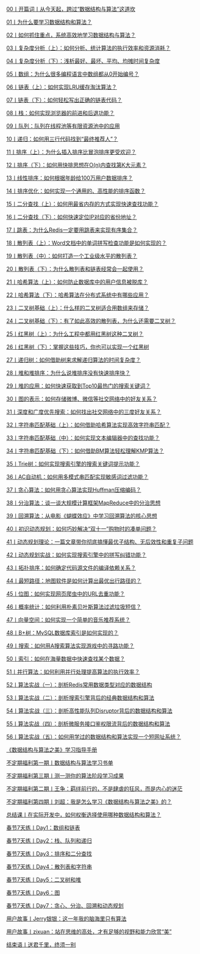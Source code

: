 
<a href="./00丨开篇词丨从今天起，跨过“数据结构与算法”这道坎.html">00丨开篇词丨从今天起，跨过“数据结构与算法”这道坎</a>

<a href="./01丨为什么要学习数据结构和算法？.html">01丨为什么要学习数据结构和算法？</a>

<a href="./02丨如何抓住重点，系统高效地学习数据结构与算法？.html">02丨如何抓住重点，系统高效地学习数据结构与算法？</a>

<a href="./03丨复杂度分析（上）：如何分析、统计算法的执行效率和资源消耗？.html">03丨复杂度分析（上）：如何分析、统计算法的执行效率和资源消耗？</a>

<a href="./04丨复杂度分析（下）：浅析最好、最坏、平均、均摊时间复杂度.html">04丨复杂度分析（下）：浅析最好、最坏、平均、均摊时间复杂度</a>

<a href="./05丨数组：为什么很多编程语言中数组都从0开始编号？.html">05丨数组：为什么很多编程语言中数组都从0开始编号？</a>

<a href="./06丨链表（上）：如何实现LRU缓存淘汰算法？.html">06丨链表（上）：如何实现LRU缓存淘汰算法？</a>

<a href="./07丨链表（下）：如何轻松写出正确的链表代码？.html">07丨链表（下）：如何轻松写出正确的链表代码？</a>

<a href="./08丨栈：如何实现浏览器的前进和后退功能？.html">08丨栈：如何实现浏览器的前进和后退功能？</a>

<a href="./09丨队列：队列在线程池等有限资源池中的应用.html">09丨队列：队列在线程池等有限资源池中的应用</a>

<a href="./10丨递归：如何用三行代码找到“最终推荐人”？.html">10丨递归：如何用三行代码找到“最终推荐人”？</a>

<a href="./11丨排序（上）：为什么插入排序比冒泡排序更受欢迎？.html">11丨排序（上）：为什么插入排序比冒泡排序更受欢迎？</a>

<a href="./12丨排序（下）：如何用快排思想在O(n)内查找第K大元素？.html">12丨排序（下）：如何用快排思想在O(n)内查找第K大元素？</a>

<a href="./13丨线性排序：如何根据年龄给100万用户数据排序？.html">13丨线性排序：如何根据年龄给100万用户数据排序？</a>

<a href="./14丨排序优化：如何实现一个通用的、高性能的排序函数？.html">14丨排序优化：如何实现一个通用的、高性能的排序函数？</a>

<a href="./15丨二分查找（上）：如何用最省内存的方式实现快速查找功能？.html">15丨二分查找（上）：如何用最省内存的方式实现快速查找功能？</a>

<a href="./16丨二分查找（下）：如何快速定位IP对应的省份地址？.html">16丨二分查找（下）：如何快速定位IP对应的省份地址？</a>

<a href="./17丨跳表：为什么Redis一定要用跳表来实现有序集合？.html">17丨跳表：为什么Redis一定要用跳表来实现有序集合？</a>

<a href="./18丨散列表（上）：Word文档中的单词拼写检查功能是如何实现的？.html">18丨散列表（上）：Word文档中的单词拼写检查功能是如何实现的？</a>

<a href="./19丨散列表（中）：如何打造一个工业级水平的散列表？.html">19丨散列表（中）：如何打造一个工业级水平的散列表？</a>

<a href="./20丨散列表（下）：为什么散列表和链表经常会一起使用？.html">20丨散列表（下）：为什么散列表和链表经常会一起使用？</a>

<a href="./21丨哈希算法（上）：如何防止数据库中的用户信息被脱库？.html">21丨哈希算法（上）：如何防止数据库中的用户信息被脱库？</a>

<a href="./22丨哈希算法（下）：哈希算法在分布式系统中有哪些应用？.html">22丨哈希算法（下）：哈希算法在分布式系统中有哪些应用？</a>

<a href="./23丨二叉树基础（上）：什么样的二叉树适合用数组来存储？.html">23丨二叉树基础（上）：什么样的二叉树适合用数组来存储？</a>

<a href="./24丨二叉树基础（下）：有了如此高效的散列表，为什么还需要二叉树？.html">24丨二叉树基础（下）：有了如此高效的散列表，为什么还需要二叉树？</a>

<a href="./25丨红黑树（上）：为什么工程中都用红黑树这种二叉树？.html">25丨红黑树（上）：为什么工程中都用红黑树这种二叉树？</a>

<a href="./26丨红黑树（下）：掌握这些技巧，你也可以实现一个红黑树.html">26丨红黑树（下）：掌握这些技巧，你也可以实现一个红黑树</a>

<a href="./27丨递归树：如何借助树来求解递归算法的时间复杂度？.html">27丨递归树：如何借助树来求解递归算法的时间复杂度？</a>

<a href="./28丨堆和堆排序：为什么说堆排序没有快速排序快？.html">28丨堆和堆排序：为什么说堆排序没有快速排序快？</a>

<a href="./29丨堆的应用：如何快速获取到Top10最热门的搜索关键词？.html">29丨堆的应用：如何快速获取到Top10最热门的搜索关键词？</a>

<a href="./30丨图的表示：如何存储微博、微信等社交网络中的好友关系？.html">30丨图的表示：如何存储微博、微信等社交网络中的好友关系？</a>

<a href="./31丨深度和广度优先搜索：如何找出社交网络中的三度好友关系？.html">31丨深度和广度优先搜索：如何找出社交网络中的三度好友关系？</a>

<a href="./32丨字符串匹配基础（上）：如何借助哈希算法实现高效字符串匹配？.html">32丨字符串匹配基础（上）：如何借助哈希算法实现高效字符串匹配？</a>

<a href="./33丨字符串匹配基础（中）：如何实现文本编辑器中的查找功能？.html">33丨字符串匹配基础（中）：如何实现文本编辑器中的查找功能？</a>

<a href="./34丨字符串匹配基础（下）：如何借助BM算法轻松理解KMP算法？.html">34丨字符串匹配基础（下）：如何借助BM算法轻松理解KMP算法？</a>

<a href="./35丨Trie树：如何实现搜索引擎的搜索关键词提示功能？.html">35丨Trie树：如何实现搜索引擎的搜索关键词提示功能？</a>

<a href="./36丨AC自动机：如何用多模式串匹配实现敏感词过滤功能？.html">36丨AC自动机：如何用多模式串匹配实现敏感词过滤功能？</a>

<a href="./37丨贪心算法：如何用贪心算法实现Huffman压缩编码？.html">37丨贪心算法：如何用贪心算法实现Huffman压缩编码？</a>

<a href="./38丨分治算法：谈一谈大规模计算框架MapReduce中的分治思想.html">38丨分治算法：谈一谈大规模计算框架MapReduce中的分治思想</a>

<a href="./39丨回溯算法：从电影《蝴蝶效应》中学习回溯算法的核心思想.html">39丨回溯算法：从电影《蝴蝶效应》中学习回溯算法的核心思想</a>

<a href="./40丨初识动态规划：如何巧妙解决“双十一”购物时的凑单问题？.html">40丨初识动态规划：如何巧妙解决“双十一”购物时的凑单问题？</a>

<a href="./41丨动态规划理论：一篇文章带你彻底搞懂最优子结构、无后效性和重复子问题.html">41丨动态规划理论：一篇文章带你彻底搞懂最优子结构、无后效性和重复子问题</a>

<a href="./42丨动态规划实战：如何实现搜索引擎中的拼写纠错功能？.html">42丨动态规划实战：如何实现搜索引擎中的拼写纠错功能？</a>

<a href="./43丨拓扑排序：如何确定代码源文件的编译依赖关系？.html">43丨拓扑排序：如何确定代码源文件的编译依赖关系？</a>

<a href="./44丨最短路径：地图软件是如何计算出最优出行路径的？.html">44丨最短路径：地图软件是如何计算出最优出行路径的？</a>

<a href="./45丨位图：如何实现网页爬虫中的URL去重功能？.html">45丨位图：如何实现网页爬虫中的URL去重功能？</a>

<a href="./46丨概率统计：如何利用朴素贝叶斯算法过滤垃圾短信？.html">46丨概率统计：如何利用朴素贝叶斯算法过滤垃圾短信？</a>

<a href="./47丨向量空间：如何实现一个简单的音乐推荐系统？.html">47丨向量空间：如何实现一个简单的音乐推荐系统？</a>

<a href="./48丨B+树：MySQL数据库索引是如何实现的？.html">48丨B+树：MySQL数据库索引是如何实现的？</a>

<a href="./49丨搜索：如何用A搜索算法实现游戏中的寻路功能？.html">49丨搜索：如何用A搜索算法实现游戏中的寻路功能？</a>

<a href="./50丨索引：如何在海量数据中快速查找某个数据？.html">50丨索引：如何在海量数据中快速查找某个数据？</a>

<a href="./51丨并行算法：如何利用并行处理提高算法的执行效率？.html">51丨并行算法：如何利用并行处理提高算法的执行效率？</a>

<a href="./52丨算法实战（一）：剖析Redis常用数据类型对应的数据结构.html">52丨算法实战（一）：剖析Redis常用数据类型对应的数据结构</a>

<a href="./53丨算法实战（二）：剖析搜索引擎背后的经典数据结构和算法.html">53丨算法实战（二）：剖析搜索引擎背后的经典数据结构和算法</a>

<a href="./54丨算法实战（三）：剖析高性能队列Disruptor背后的数据结构和算法.html">54丨算法实战（三）：剖析高性能队列Disruptor背后的数据结构和算法</a>

<a href="./55丨算法实战（四）：剖析微服务接口鉴权限流背后的数据结构和算法.html">55丨算法实战（四）：剖析微服务接口鉴权限流背后的数据结构和算法</a>

<a href="./56丨算法实战（五）：如何用学过的数据结构和算法实现一个短网址系统？.html">56丨算法实战（五）：如何用学过的数据结构和算法实现一个短网址系统？</a>

<a href="./《数据结构与算法之美》学习指导手册.html">《数据结构与算法之美》学习指导手册</a>

<a href="./不定期福利第一期丨数据结构与算法学习书单.html">不定期福利第一期丨数据结构与算法学习书单</a>

<a href="./不定期福利第三期丨测一测你的算法阶段学习成果.html">不定期福利第三期丨测一测你的算法阶段学习成果</a>

<a href="./不定期福利第二期丨王争：羁绊前行的，不是肆虐的狂风，而是内心的迷茫.html">不定期福利第二期丨王争：羁绊前行的，不是肆虐的狂风，而是内心的迷茫</a>

<a href="./不定期福利第四期丨刘超：我是怎么学习《数据结构与算法之美》的？.html">不定期福利第四期丨刘超：我是怎么学习《数据结构与算法之美》的？</a>

<a href="./总结课丨在实际开发中，如何权衡选择使用哪种数据结构和算法？.html">总结课丨在实际开发中，如何权衡选择使用哪种数据结构和算法？</a>

<a href="./春节7天练丨Day1：数组和链表.html">春节7天练丨Day1：数组和链表</a>

<a href="./春节7天练丨Day2：栈、队列和递归.html">春节7天练丨Day2：栈、队列和递归</a>

<a href="./春节7天练丨Day3：排序和二分查找.html">春节7天练丨Day3：排序和二分查找</a>

<a href="./春节7天练丨Day4：散列表和字符串.html">春节7天练丨Day4：散列表和字符串</a>

<a href="./春节7天练丨Day5：二叉树和堆.html">春节7天练丨Day5：二叉树和堆</a>

<a href="./春节7天练丨Day6：图.html">春节7天练丨Day6：图</a>

<a href="./春节7天练丨Day7：贪心、分治、回溯和动态规划.html">春节7天练丨Day7：贪心、分治、回溯和动态规划</a>

<a href="./用户故事丨Jerry银银：这一年我的脑海里只有算法.html">用户故事丨Jerry银银：这一年我的脑海里只有算法</a>

<a href="./用户故事丨zixuan：站在思维的高处，才有足够的视野和能力欣赏“美”.html">用户故事丨zixuan：站在思维的高处，才有足够的视野和能力欣赏“美”</a>

<a href="./结束语丨送君千里，终须一别.html">结束语丨送君千里，终须一别</a>